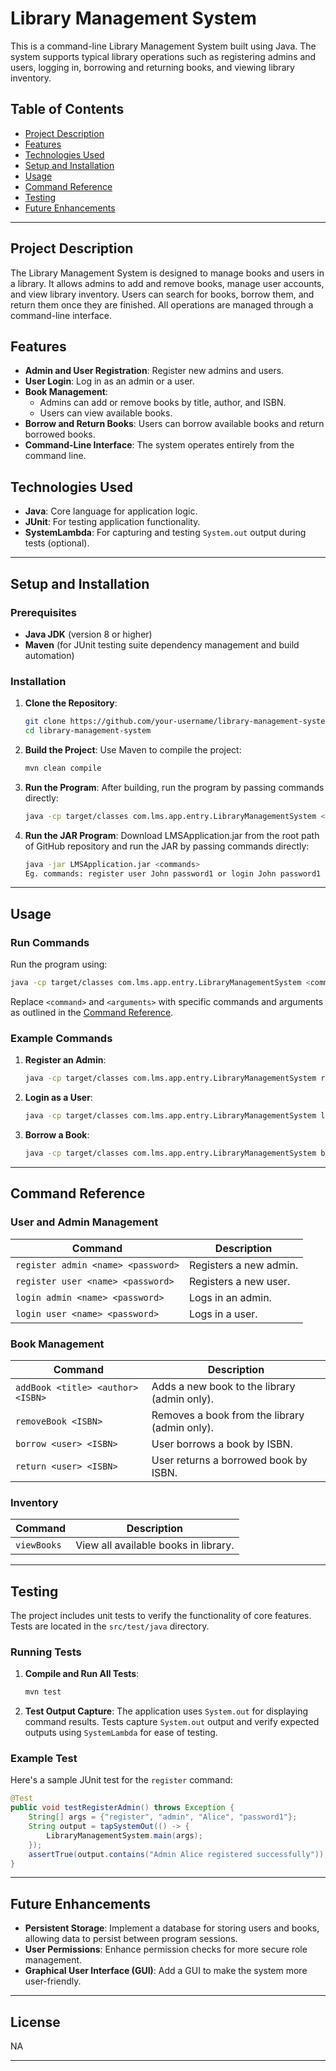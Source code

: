 
# Library Management System

This is a command-line Library Management System built using Java. The system supports typical library operations such as registering admins and users, logging in, borrowing and returning books, and viewing library inventory. 

## Table of Contents
- [Project Description](#project-description)
- [Features](#features)
- [Technologies Used](#technologies-used)
- [Setup and Installation](#setup-and-installation)
- [Usage](#usage)
- [Command Reference](#command-reference)
- [Testing](#testing)
- [Future Enhancements](#future-enhancements)

---

## Project Description

The Library Management System is designed to manage books and users in a library. It allows admins to add and remove books, manage user accounts, and view library inventory. Users can search for books, borrow them, and return them once they are finished. All operations are managed through a command-line interface.

## Features

- **Admin and User Registration**: Register new admins and users.
- **User Login**: Log in as an admin or a user.
- **Book Management**:
  - Admins can add or remove books by title, author, and ISBN.
  - Users can view available books.
- **Borrow and Return Books**: Users can borrow available books and return borrowed books.
- **Command-Line Interface**: The system operates entirely from the command line.

## Technologies Used

- **Java**: Core language for application logic.
- **JUnit**: For testing application functionality.
- **SystemLambda**: For capturing and testing `System.out` output during tests (optional).

---

## Setup and Installation

### Prerequisites
- **Java JDK** (version 8 or higher)
- **Maven** (for JUnit testing suite dependency management and build automation)

### Installation

1. **Clone the Repository**:
   ```bash
   git clone https://github.com/your-username/library-management-system.git
   cd library-management-system
   ```

2. **Build the Project**:
   Use Maven to compile the project:
   ```bash
   mvn clean compile
   ```

3. **Run the Program**:
   After building, run the program by passing commands directly:
   ```bash
   java -cp target/classes com.lms.app.entry.LibraryManagementSystem <command>
   ```
4. **Run the JAR Program**:
   Download LMSApplication.jar from the root path of GitHub repository and run the JAR by passing commands directly:
   ```bash
   java -jar LMSApplication.jar <commands>
   Eg. commands: register user John password1 or login John password1
   ```
---

## Usage

### Run Commands
Run the program using:
```bash
java -cp target/classes com.lms.app.entry.LibraryManagementSystem <command> <arguments>
```

Replace `<command>` and `<arguments>` with specific commands and arguments as outlined in the [Command Reference](#command-reference).

### Example Commands

1. **Register an Admin**:
   ```bash
   java -cp target/classes com.lms.app.entry.LibraryManagementSystem register admin Alice password1
   ```

2. **Login as a User**:
   ```bash
   java -cp target/classes com.lms.app.entry.LibraryManagementSystem login user Bob password123
   ```

3. **Borrow a Book**:
   ```bash
   java -cp target/classes com.lms.app.entry.LibraryManagementSystem borrow Bob 1234567890
   ```

---

## Command Reference

### User and Admin Management
| Command                             | Description                                  |
|-------------------------------------|----------------------------------------------|
| `register admin <name> <password>`  | Registers a new admin.                       |
| `register user <name> <password>`   | Registers a new user.                        |
| `login admin <name> <password>`     | Logs in an admin.                            |
| `login user <name> <password>`      | Logs in a user.                              |

### Book Management
| Command                             | Description                                  |
|-------------------------------------|----------------------------------------------|
| `addBook <title> <author> <ISBN>`   | Adds a new book to the library (admin only). |
| `removeBook <ISBN>`                 | Removes a book from the library (admin only).|
| `borrow <user> <ISBN>`              | User borrows a book by ISBN.                 |
| `return <user> <ISBN>`              | User returns a borrowed book by ISBN.        |

### Inventory
| Command           | Description                         |
|-------------------|-------------------------------------|
| `viewBooks`       | View all available books in library.|

---

## Testing

The project includes unit tests to verify the functionality of core features. Tests are located in the `src/test/java` directory.

### Running Tests

1. **Compile and Run All Tests**:
   ```bash
   mvn test
   ```

2. **Test Output Capture**:
   The application uses `System.out` for displaying command results. Tests capture `System.out` output and verify expected outputs using `SystemLambda` for ease of testing.

### Example Test

Here's a sample JUnit test for the `register` command:
```java
@Test
public void testRegisterAdmin() throws Exception {
    String[] args = {"register", "admin", "Alice", "password1"};
    String output = tapSystemOut(() -> {
        LibraryManagementSystem.main(args);
    });
    assertTrue(output.contains("Admin Alice registered successfully"));
}
```

---

## Future Enhancements

- **Persistent Storage**: Implement a database for storing users and books, allowing data to persist between program sessions.
- **User Permissions**: Enhance permission checks for more secure role management.
- **Graphical User Interface (GUI)**: Add a GUI to make the system more user-friendly.

---

## License

NA

---

